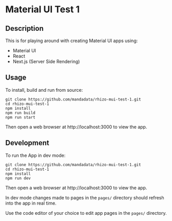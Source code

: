 # Material UI Test 1

## Description 
This is for playing around with creating Material UI apps using:

- Material UI
- React
- Next.js (Server Side Rendering)

## Usage

To install, build and run from source:

```
git clone https://github.com/mandadata/rhizo-mui-test-1.git
cd rhizo-mui-test-1
npm install
npm run build
npm run start
```

Then open a web browser at http://localhost:3000 to view the app.

## Development

To run the App in dev mode:

```
git clone https://github.com/mandadata/rhizo-mui-test-1.git
cd rhizo-mui-test-1
npm install
npm run dev
```

Then open a web browser at http://localhost:3000 to view the app.

In dev mode changes made to pages in the `pages/` directory should refresh into the app in real time.

Use the code editor of your choice to edit app pages in the `pages/` directory.
